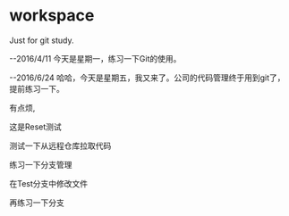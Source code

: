 # workspace
Just for git study.

--2016/4/11
今天是星期一，练习一下Git的使用。

--2016/6/24
哈哈，今天是星期五，我又来了。公司的代码管理终于用到git了，提前练习一下。

有点烦,

这是Reset测试

测试一下从远程仓库拉取代码

练习一下分支管理

在Test分支中修改文件

再练习一下分支

